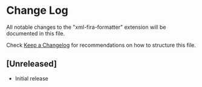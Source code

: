 # Change Log

All notable changes to the "xml-fira-formatter" extension will be documented in this file.

Check [Keep a Changelog](http://keepachangelog.com/) for recommendations on how to structure this file.

## [Unreleased]

- Initial release
